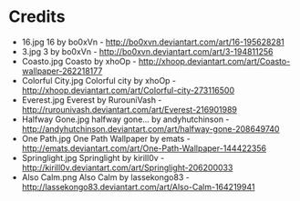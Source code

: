 # Credits

* 16.jpg
  16 by bo0xVn - http://bo0xvn.deviantart.com/art/16-195628281
* 3.jpg
  3 by bo0xVn - http://bo0xvn.deviantart.com/art/3-194811256
* Coasto.jpg
  Coasto by xhoOp - http://xhoop.deviantart.com/art/Coasto-wallpaper-262218177
* Colorful City.jpg
  Colorful city by xhoOp - http://xhoop.deviantart.com/art/Colorful-city-273116500
* Everest.jpg
  Everest by RurouniVash - http://rurounivash.deviantart.com/art/Everest-216901989
* Halfway Gone.jpg
  halfway gone... by andyhutchinson - http://andyhutchinson.deviantart.com/art/halfway-gone-208649740
* One Path.jpg
  One Path Wallpaper by emats - http://emats.deviantart.com/art/One-Path-Wallpaper-144422356
* Springlight.jpg
  Springlight by kirill0v - http://kirill0v.deviantart.com/art/Springlight-206200033
* Also Calm.png
  Also Calm by lassekongo83 - http://lassekongo83.deviantart.com/art/Also-Calm-164219941
